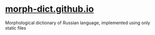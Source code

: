 # [morph-dict.github.io](http://morph-dict.github.io/)
Morphological dictionary of Russian language, implemented using only static files
